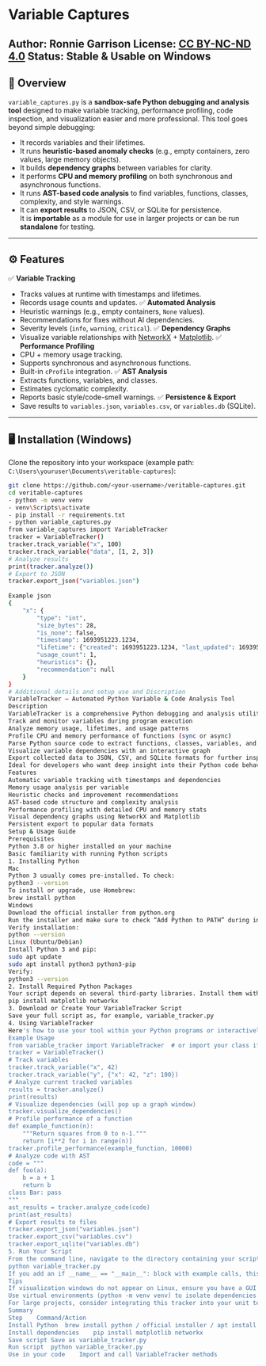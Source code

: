 # Variable Captures
**Author:** Ronnie Garrison
**License:** [CC BY-NC-ND 4.0](https://creativecommons.org/licenses/by-nc-nd/4.0/)
**Status:** Stable & Usable on Windows
---
## 📌 Overview
`variable_captures.py` is a **sandbox-safe Python debugging and analysis tool** designed to make variable tracking, performance profiling, code inspection, and visualization easier and more professional.
This tool goes beyond simple debugging:
- It records variables and their lifetimes.
- It runs **heuristic-based anomaly checks** (e.g., empty containers, zero values, large memory objects).
- It builds **dependency graphs** between variables for clarity.
- It performs **CPU and memory profiling** on both synchronous and asynchronous functions.
- It runs **AST-based code analysis** to find variables, functions, classes, complexity, and style warnings.
- It can **export results** to JSON, CSV, or SQLite for persistence.  
It is **importable** as a module for use in larger projects or can be run **standalone** for testing.
---
## ⚙️ Features
✅ **Variable Tracking**
- Tracks values at runtime with timestamps and lifetimes.  
- Records usage counts and updates.
✅ **Automated Analysis**
- Heuristic warnings (e.g., empty containers, `None` values).
- Recommendations for fixes without AI dependencies.
- Severity levels (`info`, `warning`, `critical`).
✅ **Dependency Graphs**
- Visualize variable relationships with [NetworkX](https://networkx.org) + [Matplotlib](https://matplotlib.org).
✅ **Performance Profiling**
- CPU + memory usage tracking.
- Supports synchronous and asynchronous functions.
- Built-in `cProfile` integration.
✅ **AST Analysis**
- Extracts functions, variables, and classes.
- Estimates cyclomatic complexity.
- Reports basic style/code-smell warnings.
✅ **Persistence & Export**
- Save results to `variables.json`, `variables.csv`, or `variables.db` (SQLite).
---
## 🖥️ Installation (Windows)
Clone the repository into your workspace (example path:
`C:\Users\youruser\Documents\veritable-captures`):
```bash
git clone https://github.com/<your-username>/veritable-captures.git
cd veritable-captures
- python -m venv venv
- venv\Scripts\activate
- pip install -r requirements.txt
- python variable_captures.py
from variable_captures import VariableTracker
tracker = VariableTracker()
tracker.track_variable("x", 100)
tracker.track_variable("data", [1, 2, 3])
# Analyze results
print(tracker.analyze())
# Export to JSON
tracker.export_json("variables.json")
 
Example json
{
    "x": {
        "type": "int",
        "size_bytes": 28,
        "is_none": false,
        "timestamp": 1693951223.1234,
        "lifetime": {"created": 1693951223.1234, "last_updated": 1693951223.1234},
        "usage_count": 1,
        "heuristics": {},
        "recommendation": null
    }
}
# Additional details and setup use and Discription 
VariableTracker — Automated Python Variable & Code Analysis Tool
Description
VariableTracker is a comprehensive Python debugging and analysis utility designed to:
Track and monitor variables during program execution
Analyze memory usage, lifetimes, and usage patterns
Profile CPU and memory performance of functions (sync or async)
Parse Python source code to extract functions, classes, variables, and code complexity
Visualize variable dependencies with an interactive graph
Export collected data to JSON, CSV, and SQLite formats for further inspection
Ideal for developers who want deep insight into their Python code behavior, detect potential performance issues, or build tools based on static/dynamic code analysis.
Features
Automatic variable tracking with timestamps and dependencies
Memory usage analysis per variable
Heuristic checks and improvement recommendations
AST-based code structure and complexity analysis
Performance profiling with detailed CPU and memory stats
Visual dependency graphs using NetworkX and Matplotlib
Persistent export to popular data formats
Setup & Usage Guide
Prerequisites
Python 3.8 or higher installed on your machine
Basic familiarity with running Python scripts
1. Installing Python
Mac
Python 3 usually comes pre-installed. To check:
python3 --version
To install or upgrade, use Homebrew:
brew install python
Windows
Download the official installer from python.org
Run the installer and make sure to check “Add Python to PATH” during installation
Verify installation:
python --version
Linux (Ubuntu/Debian)
Install Python 3 and pip:
sudo apt update
sudo apt install python3 python3-pip
Verify:
python3 --version
2. Install Required Python Packages
Your script depends on several third-party libraries. Install them with:
pip install matplotlib networkx
3. Download or Create Your VariableTracker Script
Save your full script as, for example, variable_tracker.py
4. Using VariableTracker
Here's how to use your tool within your Python programs or interactively:
Example Usage
from variable_tracker import VariableTracker  # or import your class if in same file
tracker = VariableTracker()
# Track variables
tracker.track_variable("x", 42)
tracker.track_variable("y", {"x": 42, "z": 100})
# Analyze current tracked variables
results = tracker.analyze()
print(results)
# Visualize dependencies (will pop up a graph window)
tracker.visualize_dependencies()
# Profile performance of a function
def example_function(n):
    """Return squares from 0 to n-1."""
    return [i**2 for i in range(n)]
tracker.profile_performance(example_function, 10000)
# Analyze code with AST
code = """
def foo(a):
    b = a + 1
    return b
class Bar: pass
"""
ast_results = tracker.analyze_code(code)
print(ast_results)
# Export results to files
tracker.export_json("variables.json")
tracker.export_csv("variables.csv")
tracker.export_sqlite("variables.db")
5. Run Your Script
From the command line, navigate to the directory containing your script:
python variable_tracker.py
If you add an if __name__ == "__main__": block with example calls, this will execute automatically.
Tips
If visualization windows do not appear on Linux, ensure you have a GUI environment running.
Use virtual environments (python -m venv venv) to isolate dependencies.
For large projects, consider integrating this tracker into your unit tests or debugging workflows.
Summary
Step	Command/Action
Install Python	brew install python / official installer / apt install python3
Install dependencies	pip install matplotlib networkx
Save script	Save as variable_tracker.py
Run script	python variable_tracker.py
Use in your code	Import and call VariableTracker methods
